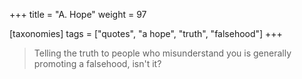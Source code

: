 +++
title = "A. Hope"
weight = 97

[taxonomies]
tags = ["quotes", "a hope", "truth", "falsehood"]
+++

> Telling the truth to people who misunderstand you is generally promoting
> a falsehood, isn't it?


